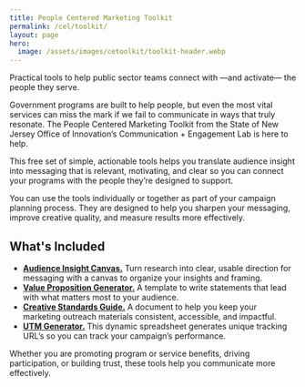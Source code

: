 ```yaml
---
title: People Centered Marketing Toolkit
permalink: /cel/toolkit/
layout: page
hero:
  image: /assets/images/cetoolkit/toolkit-header.webp
---
```


<p class="usa-intro">Practical tools to help public sector teams connect with &mdash;and activate&mdash; the people they serve.</p>

Government programs are built to help people, but even the most vital services can miss the mark if we fail to communicate in ways that truly resonate. The People Centered Marketing Toolkit from the State of New Jersey Office of Innovation’s Communication + Engagement Lab is here to help.

This free set of simple, actionable tools helps you translate audience insight into messaging that is relevant, motivating, and clear so you can connect your programs with the people they’re designed to support.

You can use the tools individually or together as part of your campaign planning process. They are designed to help you sharpen your messaging, improve creative quality, and measure results more effectively.

## What's Included

- [**Audience Insight Canvas.**](/assets/cel/toolkit/audience-insight-canvas_r4.pdf) Turn research into clear, usable direction for messaging with a canvas to organize your insights and framing.
- [**Value Proposition Generator.**](/assets/cel/toolkit/value-proposition-generator.pdf) A template to write statements that lead with what matters most to your audience.
- [**Creative Standards Guide.**](/assets/cel/toolkit/playbook-generic-creative-assets-style-book.pdf) A document to help you keep your marketing outreach materials consistent, accessible, and impactful.
- [**UTM Generator.**](/assets/cel/toolkit/utm-builder-and-manager-playbook.xlsx) This dynamic spreadsheet generates unique tracking URL’s so you can track your campaign’s performance.

Whether you are promoting program or service benefits, driving participation, or building trust, these tools help you communicate more effectively.
